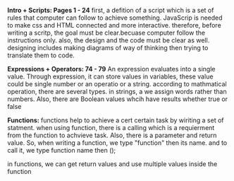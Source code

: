 **Intro + Scripts: Pages 1 - 24**
first, a defition of a script which is a set of rules that computer can follow to achieve something. JavaScrip is needed to make css and HTML connected and more interactive.
therefore, before writing a scritp, the goal must be clear.becuase computer follow the instructions only. also, the design and the code must be clear as well. designing 
includes making diagrams of way of thinking then trying to translate them to code. 

**Expressions + Operators: 74 - 79**
An expression evaluates into a single value. Through expression, it can store values in variables, these value could be single number or an operatio or a string.
according to mathmatical operation, there are several types. in strings, a we assign words rather than numbers. Also, there are Boolean values whcih have results
whether true or false 


**Functions:**
functions help to achieve a cert certain task by wiriting a set of statment. when using function, there is a calling which is a requierment from the function to achvieve 
task. Also, there is a parameter and return value. So, when writing a function, we type "function" then its name. and to call it, we type function name then ();

in functions, we can get return values and use multiple values inside the function 
